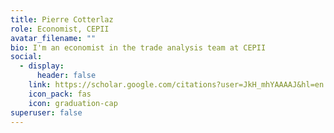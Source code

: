 ```yaml
---
title: Pierre Cotterlaz
role: Economist, CEPII
avatar_filename: ""
bio: I'm an economist in the trade analysis team at CEPII
social:
  - display:
      header: false
    link: https://scholar.google.com/citations?user=JkH_mhYAAAAJ&hl=en
    icon_pack: fas
    icon: graduation-cap
superuser: false
---
```


